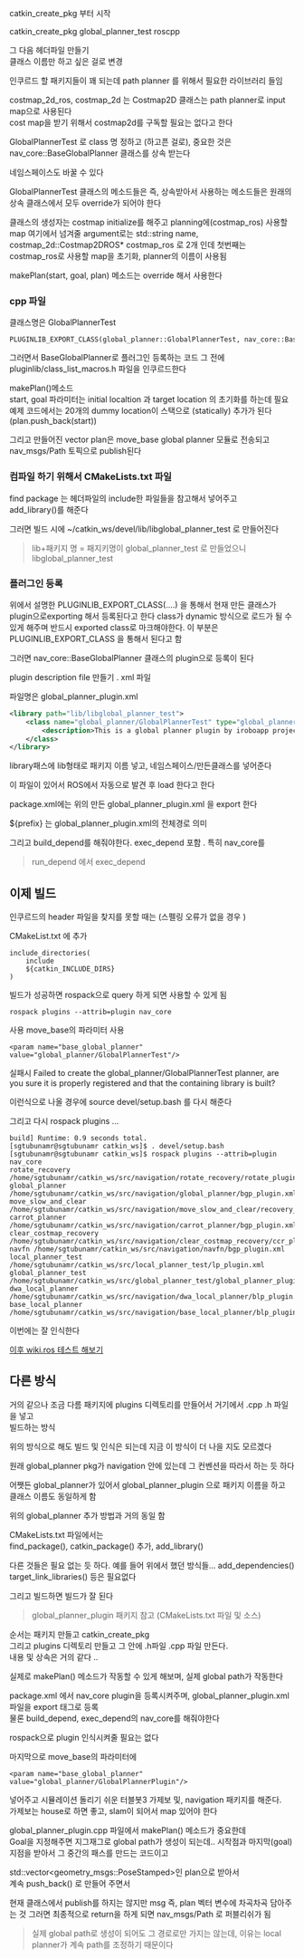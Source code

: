 
catkin_create_pkg 부터 시작  

 catkin_create_pkg global_planner_test roscpp


그 다음 헤더파일  만들기   
클래스 이름만 하고 싶은 걸로 변경   

인쿠르드 할 패키지들이 꽤 되는데 path planner 를 위해서 필요한 라이브러리 들임  

costmap_2d_ros, costmap_2d 는 Costmap2D 클래스는 path planner로 input map으로 사용된다   
cost map을 받기 위해서 costmap2d를 구독할 필요는 없다고 한다  

GlobalPlannerTest 로  class 명 정하고 (하고픈 걸로), 중요한 것은 nav_core::BaseGlobalPlanner 클래스를 상속 받는다   

네임스페이스도 바꿀 수 있다  

GlobalPlannerTest 클래스의 메소드들은 즉, 상속받아서 사용하는 메소드들은 원래의 상속 클래스에서 모두 override가 되어야 한다


클래스의 생성자는 costmap initialize를 해주고 planning에(costmap_ros) 사용할 map 
여기에서 넘겨줄 argument로는 std::string name, costmap_2d::Costmap2DROS* costmap_ros  로 2개 인데   첫번째는 costmap_ros로 사용할 map을 초기화, planner의 이름이 사용됨

makePlan(start, goal, plan) 메소드는 override 해서 사용한다   


### cpp 파일

클래스명은  GlobalPlannerTest
```
PLUGINLIB_EXPORT_CLASS(global_planner::GlobalPlannerTest, nav_core::BaseGlobalPlanner)
```
그러면서  BaseGlobalPlanner로 플러그인 등록하는 코드
그 전에 pluginlib/class_list_macros.h 파일을 인쿠르드한다   

makePlan()메소드  
start, goal 파라미터는 initial localtion 과 target location 의 초기화를 하는데 필요  
예제 코드에서는 20개의 dummy location이 스택으로 (statically) 추가가 된다   (plan.push_back(start))   

그리고 만들어진 vector plan은 move_base global planner 모듈로 전송되고 nav_msgs/Path 토픽으로 publish된다


### 컴파일 하기 위해서 CMakeLists.txt 파일

 find package 는 헤더파일의 include한 파일들을 참고해서 넣어주고  
add_library()를 해준다  

그러면 빌드 시에  ~/catkin_ws/devel/lib/libglobal_planner_test 로 만들어진다 

> lib+패키지 명    = 패지키명이 global_planner_test  로 만들었으니 libglobal_planner_test



### 플러그인 등록
위에서 설명한 PLUGINLIB_EXPORT_CLASS(....) 을 통해서 현재 만든 클래스가 plugin으로exporting 해서 등록된다고 한다   class가 dynamic 방식으로 로드가 될 수 있게 해주며 반드시 exported class로 마크해야한다. 이 부분은 PLUGINLIB_EXPORT_CLASS 을 통해서 된다고 함  

그러면 nav_core::BaseGlobalPlanner 클래스의 plugin으로 등록이 된다 


plugin description file 만들기 . xml 파일  

파일명은 global_planner_plugin.xml
```xml
<library path="lib/libglobal_planner_test">
	<class name="global_planner/GlobalPlannerTest" type="global_planner::GlobalPlanner" base_class_type="nav_core::BaseGlobalPlanner">
		<description>This is a global planner plugin by iroboapp project.</description>
	</class>
</library>
```

library패스에 lib형태로 패키지 이름 넣고, 네임스페이스/만든클래스를 넣어준다  

이 파일이 있어서 ROS에서 자동으로 발견 후 load 한다고 한다  


package.xml에는 위의 만든 global_planner_plugin.xml 을 export 한다   

${prefix} 는 global_planner_plugin.xml의 전체경로 의미   

그리고 build_depend를 해줘야한다. exec_depend 포함 . 특히 nav_core를 

> run_depend 에서 exec_depend



## 이제 빌드
인쿠르드의 header 파일을 찾지를 못할 때는 (스펠링 오류가 없을 경우 )

CMakeList.txt 에 추가
```
include_directories(
	include
	${catkin_INCLUDE_DIRS}
)
```


빌드가 성공하면 rospack으로 query 하게 되면 사용할 수 있게 됨
```
rospack plugins --attrib=plugin nav_core
```


사용 move_base의 파라미터 사용
```
<param name="base_global_planner" value="global_planner/GlobalPlannerTest"/>
```



실패시 
Failed to create the global_planner/GlobalPlannerTest planner, are you sure it is properly registered and that the containing library is built?   


이런식으로 나올 경우에  source devel/setup.bash 를 다시 해준다  

그리고 다시 rospack plugins ... 

```
build] Runtime: 0.9 seconds total.                                            
[sgtubunamr@sgtubunamr catkin_ws]$ . devel/setup.bash 
[sgtubunamr@sgtubunamr catkin_ws]$ rospack plugins --attrib=plugin nav_core
rotate_recovery /home/sgtubunamr/catkin_ws/src/navigation/rotate_recovery/rotate_plugin.xml
global_planner /home/sgtubunamr/catkin_ws/src/navigation/global_planner/bgp_plugin.xml
move_slow_and_clear /home/sgtubunamr/catkin_ws/src/navigation/move_slow_and_clear/recovery_plugin.xml
carrot_planner /home/sgtubunamr/catkin_ws/src/navigation/carrot_planner/bgp_plugin.xml
clear_costmap_recovery /home/sgtubunamr/catkin_ws/src/navigation/clear_costmap_recovery/ccr_plugin.xml
navfn /home/sgtubunamr/catkin_ws/src/navigation/navfn/bgp_plugin.xml
local_planner_test /home/sgtubunamr/catkin_ws/src/local_planner_test/lp_plugin.xml
global_planner_test /home/sgtubunamr/catkin_ws/src/global_planner_test/global_planner_plugin.xml
dwa_local_planner /home/sgtubunamr/catkin_ws/src/navigation/dwa_local_planner/blp_plugin.xml
base_local_planner /home/sgtubunamr/catkin_ws/src/navigation/base_local_planner/blp_plugin.xml

```

이번에는  잘 인식한다   

[이후 wiki.ros 테스트 해보기](http://wiki.ros.org/navigation/Tutorials/Writing%20A%20Global%20Path%20Planner%20As%20Plugin%20in%20ROS/)




## 다른 방식
거의 같으나 조금 다름 패키지에 plugins 디렉토리를 만들어서 거기에서 .cpp .h  파일을 넣고   
빌드하는 방식   

위의 방식으로 해도 빌드 및 인식은 되는데 지금 이 방식이 더 나을 지도 모르겠다 

원래 global_planner pkg가 navigation 안에 있는데 그 컨벤션을 따라서 하는 듯 하다   

어쨋든 global_planner가 있어서 global_planner_plugin 으로 패키지 이름을 하고  클래스 이름도 동일하게 함   


위의 global_planner 추가 방법과 거의 동일 함     

CMakeLists.txt 파일에서는   
find_package(), catkin_package() 추가, add_library()

다른 것들은 필요 없는 듯 하다. 예를 들어 위에서 했던 방식들... add_dependencies()
target_link_libraries() 등은 필요없다  

그리고 빌드하면 빌드가 잘 된다   

> global_planner_plugin 패키지 참고 (CMakeLists.txt 파일 및 소스)

순서는 패키지 만들고 catkin_create_pkg   
그리고 plugins 디렉토리 만들고 그 안에 .h파일 .cpp 파일 만든다.  
내용 및 상속은 거의 같다 .. 

실제로 makePlan() 메소드가 작동할 수 있게 해보며, 실제 global path가 작동한다   


package.xml 에서 nav_core plugin을 등록시켜주며, global_planner_plugin.xml 파일을 export 태그로 등록    
물론 build_depend, exec_depend의 nav_core를 해줘야한다 


rospack으로 plugin 인식시켜줄 필요는 없다   


마지막으로 move_base의 파라미터에 
```
<param name="base_global_planner" value="global_planner/GlobalPlannerPlugin"/>
```
넣어주고 시뮬레이션 돌리기 쉬운 터블봇3 가제보 및, navigation 패키지를 해준다.  
가제보는 house로 하면 좋고, slam이 되어서 map 있어야 한다   


global_planner_plugin.cpp 파일에서 makePlan() 메소드가 중요한데   
Goal을 지정해주면 지그재그로 global path가 생성이 되는데.. 
시작점과 마지막(goal) 지점을 받아서 그 중간의 패스를 만드는 코드이고  

std::vector<geometry_msgs::PoseStamped>인 plan으로 받아서  
계속 push_back() 로 만들어 주면서 

현재 클래스에서 publish를 하지는 않지만 msg 즉, plan 벡터 변수에 차곡차곡 담아주는 것  그러면 
최종적으로 return을 하게 되면 nav_msgs/Path 로 퍼블리쉬가 됨  


> 실제 global path로 생성이 되어도 그 경로로만 가지는 않는데, 이유는 local planner가 계속 path를 조정하기 때문이다   







